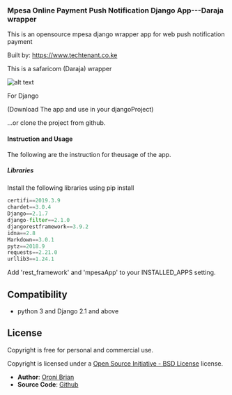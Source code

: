 ### Mpesa Online Payment Push Notification Django App---Daraja wrapper


This is an opensource mpesa django wrapper app for web push notification payment

Built by: https://www.techtenant.co.ke

This is a safaricom (Daraja) wrapper

![alt text][logo]

[logo]: https://developer.safaricom.co.ke/sites/all/themes/apigee_responsive_custom/logo.png "Logo Title Text 2"

For Django 

(Download The app and use in your djangoProject)


...or clone the project from github.



#### Instruction and Usage
The following are the instruction for theusage of the app.

##### Libraries

Install the following libraries using pip install 


```python
certifi==2019.3.9
chardet==3.0.4
Django==2.1.7
django-filter==2.1.0
djangorestframework==3.9.2
idna==2.8
Markdown==3.0.1
pytz==2018.9
requests==2.21.0
urllib3==1.24.1


```
Add 'rest_framework' and 'mpesaApp' to your INSTALLED_APPS setting.










## Compatibility

* python 3 and Django 2.1 and above


## License

Copyright is free for personal and commercial use. 

Copyright is licensed under a [Open Source Initiative - BSD License][] license.




* **Author**: [Oroni Brian][]
* **Source Code**: [Github][]

	
[Oroni Brian]: https://github.com/oronibrian
[Github]: https://github.com/oronibrian/django-mpesa.git
[Open Source Initiative - BSD License]: http://opensource.org/licenses/bsd-license.php